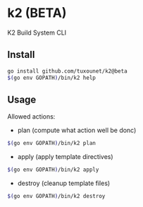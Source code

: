 # k2 (BETA)

K2 Build System CLI

## Install

```bash
go install github.com/tuxounet/k2@beta
$(go env GOPATH)/bin/k2 help
```

## Usage

Allowed actions:

- plan (compute what action well be donc)

```bash
$(go env GOPATH)/bin/k2 plan
```

- apply (apply template directives)

```bash
$(go env GOPATH)/bin/k2 apply
```

- destroy (cleanup template files)

```bash
$(go env GOPATH)/bin/k2 destroy
```
